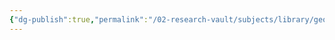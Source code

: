 ```yaml
---
{"dg-publish":true,"permalink":"/02-research-vault/subjects/library/geographics/new-york-city-new-york/","created":"2025-08-18T09:59:36.386-04:00","updated":"2025-08-18T13:17:22.851-04:00"}
---
```



